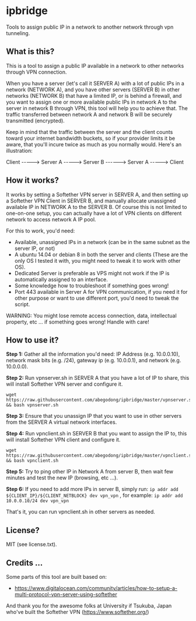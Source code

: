# ipbridge

Tools to assign public IP in a network to another network through vpn tunneling.

## What is this?

This is a tool to assign a public IP available in a network to other networks through VPN connection.

When you have a server (let's call it SERVER A) with a lot of public IPs in a network (NETWORK A), and you have other servers (SERVER B) in other networks (NETWORK B) that have a limited IP, or is behind a firewall,
and you want to assign one or more available public IPs in network A to the server in network B through VPN, this tool will help you to achieve that. The traffic transferred between network A and network B will be securely transmitted (encrypted).

Keep in mind that the traffic between the server and the client counts toward your internet bandwidth buckets, so if your provider limits it be aware, that you'll incure twice as much as you normally would. Here's an illustration:

Client -----> Server A -----> Server B ------> Server A -----> Client

## How it works?

It works by setting a Softether VPN server in SERVER A, and then setting up a Softether VPN Client in SERVER B, and manually allocate unassigned available IP in NETWORK A to the SERVER B. Of course this is not limited to one-on-one setup, you can actually have a lot of VPN clients on different network to access network A IP pool.

For this to work, you'd need:

* Available, unassigned IPs in a network (can be in the same subnet as the server IP, or not)
* A ubuntu 14.04 or debian 8 in both the server and clients (These are the only OS I tested it with, you might need to tweak it to work with other OS).
* Dedicated Server is preferable as VPS might not work if the IP is automatically assigned to an interface.
* Some knowledge how to troubleshoot if something goes wrong!
* Port 443 available in Server A for VPN communication, if you need it for other purpose or want to use different port, you'd need to tweak the script.

WARNING: You might lose remote access connection, data, intellectual property, etc ... if something goes wrong! Handle with care!

## How to use it?

**Step 1:** Gather all the information you'd need: IP Address (e.g. 10.0.0.10), network mask bits (e.g. /24), gateway ip (e.g. 10.0.0.1), and network (e.g. 10.0.0.0). 

**Step 2:** Run vpnserver.sh in SERVER A that you have a lot of IP to share, this will install Softether VPN server and configure it.
```
wget https://raw.githubusercontent.com/abegodong/ipbridge/master/vpnserver.sh && bash vpnserver.sh
```

**Step 3:** Ensure that you unassign IP that you want to use in other servers from the SERVER A virtual network interfaces.

**Step 4:** Run vpnclient.sh in SERVER B that you want to assign the IP to, this will install Softether VPN client and configure it.
```
wget https://raw.githubusercontent.com/abegodong/ipbridge/master/vpnclient.sh && bash vpnclient.sh
```

**Step 5:** Try to ping other IP in Network A from server B, then wait few minutes and test the new IP (browsing, etc ...).

**Step 6:** If you need to add more IPs in server B, simply run: `ip addr add ${CLIENT_IP}/${CLIENT_NETBLOCK} dev vpn_vpn` , for example: `ip addr add 10.0.0.10/24 dev vpn_vpn`

That's it, you can run vpnclient.sh in other servers as needed.

## License?

MIT (see license.txt).

## Credits ...

Some parts of this tool are built based on:
* https://www.digitalocean.com/community/articles/how-to-setup-a-multi-protocol-vpn-server-using-softether

And thank you for the awesome folks at University if Tsukuba, Japan who've built the Softether VPN (https://www.softether.org/)
